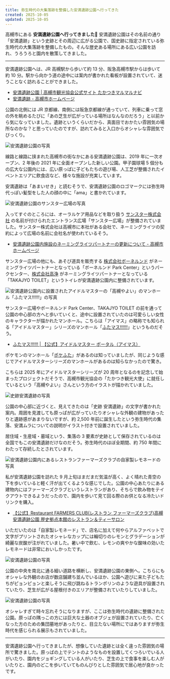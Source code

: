 ```yaml
---
title: 弥生時代の大集落跡を整備した安満遺跡公園へ行ってきた
created: 2025-10-05
updated: 2025-10-05
---
```


高槻市にある **安満遺跡公園へ行ってきました🏺** 安満遺跡公園はその名前の通り「安満遺跡」という史跡とその周辺に広がる公園で、国史跡に指定されている弥生時代の大集落跡を整備したもの。そんな歴史ある場所にある広い公園を訪れ、うろうろと園内を散策してきました。

---

安満遺跡公園へは、JR 高槻駅から歩いて約 13 分、阪急高槻市駅からは歩いて約 10 分。駅から向かう道の途中には案内が書かれた看板が設置されていて、迷うことなく訪れることができました。

- [安満遺跡公園 | 高槻市観光協会公式サイト たかつきマルマルナビ](https://www.takatsuki-kankou.org/ama-site-park/)
- [安満遺跡 - 高槻市ホームページ](https://www.city.takatsuki.osaka.jp/site/history/4542.html)

公園の北側には JR 京都線、南側には阪急京都線が通っていて、列車に乗って窓の外を眺めるたびに「あの芝生が広がっている場所はなんなのだろう」と以前から気になっていました。遺跡というくらいだから、真面目でおかたい雰囲気の場所なのかな？と思っていたのですが、訪れてみると入口からオシャレな雰囲気でびっくり。

![安満遺跡公園の写真](3e75c8b8-9bc7-42c5-05ac-3da38ee3d300)

線路と線路に挟まれた高槻市の街なかにある安満遺跡公園は、2019 年に一次オープン、2 年後の 2021 年に全面オープンした新しい公園。甲子園球場 5 個分もの広大な公園内には、広い原っぱに子どもたちの遊び場、人工芝が整備されたイベントエリアに飲食店など、様々な施設が充実しています。

安満遺跡は「あまいせき」と読むそうで、安満遺跡公園のロゴマークには弥生時代っぽい髪型をした人の顔の中に「ama」と書かれています。

![安満遺跡公園のサンスター広場の写真](4a056679-4fe4-4464-84b2-bbf01244e700)

入ってすぐのところには、オーラルケア用品などを取り扱う [サンスター株式会社](https://jp.sunstar.com/) の名前が付けられたエントランス広場「サンスター広場」が整備されていました。サンスター株式会社は高槻市に本社がある会社で、ネーミングライツの契約によって広場の名前に会社名が使われているそう。

- [安満遺跡公園内施設のネーミングライツパートナーの更新について - 高槻市ホームページ](https://www.city.takatsuki.osaka.jp/soshiki/60/107403.html)

サンスター広場の他にも、あそび道具を販売する [株式会社ボーネルンド](https://www.bornelund.co.jp/) がネーミングライツパートナーとなっている「ボーネルンド Park Center」というパークセンター、[株式会社高浄](https://www.takajyo.co.jp/) がネーミングライツパートナーとなっている「TAKAJYO TOILET」というトイレが安満遺跡公園内に整備されています。

![安満遺跡公園内に設置されたアイドルマスターの「高槻やよい」のマンホール「ふたマス!!!!!!」の写真](20a117e3-1e96-4325-841b-d2cb3c386d00)

サンスター広場やボーネルンド Park Center、TAKAJYO TOILET の前を通って公園の中心部の方へと歩いていくと、途中に設置されていたのは可愛らしい女性のキャラクターが描かれたマンホール。こちらは「アイマス」の略称でも知られる「アイドルマスター」シリーズのマンホール「[ふたマス!!!!!!](https://idolmaster-official.jp/20th_anniversary/manhole)」というものだそう。

- [ふたマス!!!!!! | 【公式】アイドルマスター ポータル（アイマス）](https://idolmaster-official.jp/20th_anniversary/manhole)

ポケモンのマンホール「[ポケふた](https://local.pokemon.jp/manhole/)」があるのは知っていましたが、同じような感じでアイドルマスターシリーズのマンホールがあるのは知らなかったので驚き。

こちらは 2025 年にアイドルマスターシリーズが 20 周年となるのを記念して始まったプロジェクトだそうで、高槻市観光協会の「たかつき観光大使」に就任しているという「高槻やよい」さんという方のイラストが描かれていました。

![史跡安満遺跡の写真](e2050c31-b779-425a-9ce0-dd4bfe4ab100)

公園の中心部に近づくと、見えてきたのは「史跡 安満遺跡」の文字が書かれた案内。周囲を見渡しても原っぱが広がっていたりオシャレな外観の建物があったりと遺跡感があまりないですが、約 2,500 年前に誕生したという弥生時代の集落、安満ムラについての説明がイラスト付きで設置されていました。

居住域・生産域・墓域という、集落の 3 要素が史跡として保存されているのは全国でもこの安満遺跡だけなのだそう。弥生時代のほぼ全期間、約 750 年間にわたって存続したとされています。

![安満遺跡公園内にあるレストランファーマーズクラブの自家製レモネードの写真](ab2dd76b-da6e-463c-b30c-cb92eb9ce000)

私が安満遺跡公園を訪れた 9 月上旬はまだまだ気温が高く、よく晴れた青空の下を歩いていると軽く汗が出てくるような感じでした。公園の中心あたりにある建物内にはファーマーズクラブというレストランがあり、そちらで飲み物をテイクアウトできるようだったので、園内を歩いて見て回る際のお供となる冷たいドリンクを購入。

- [【公式】Restaurant FARMERS CLUB(レストラン ファーマーズクラブ)高槻 安満遺跡公園 歴史拠点本館のレストラン＆ティーサロン](https://farmers-club.jp/)

いただいたのは「自家製レモネード」で、店名に加えて何やらアルファベットで文字がプリントされたオシャレなカップには輪切りのレモンとグラデーションが綺麗な炭酸が注がれていました。暑い中で飲む、レモンの爽やかな酸味の効いたレモネードは非常においしかったです。

![安満遺跡公園の写真](0dc66c5c-190e-4570-4617-5f632559e700)

公園の中央を南北に通る細い道路を横断し、安満遺跡公園の東側へ。こちらにもオシャレな外観のお店が数店舗建ち並んでいるほか、公園へ遊びに来た子どもたちがピョンピョンと楽しそうに飛び跳ねるトランポリンのような遊具が設置されていたり、芝生が広がる屋根付きのエリアが整備されていたりしていました。

![安満遺跡公園の写真](1fa66791-b9ae-433d-7b8f-735c57e74200)

オシャレすぎて時々忘れそうになりますが、ここは弥生時代の遺跡に整備された公園。原っぱの隅っこの方には巨大な土器のオブジェが設置されていたり、亡くなった方のための集団墓地があったりと、目立たない場所にではありますが弥生時代を感じられる展示もされていました。

---

安満遺跡公園へ行ってきましたが、想像していた遺跡とは全く違った雰囲気の場所で驚きました。原っぱの上でテントのようなものを設置してくつろいでいる人がいたり、園内をジョギングしている人がいたり、芝生の上で食事を楽しむ人がいたりと、園内のどこを歩いていてものんびりとした雰囲気で居心地が良かったです。
